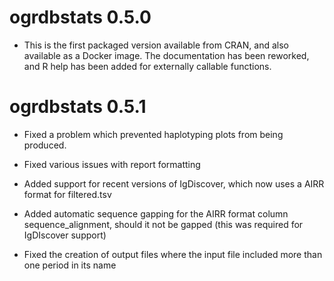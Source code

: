 # ogrdbstats 0.5.0

* This is the first packaged version available from CRAN, and also available as a Docker image. The documentation has been reworked, and R help has been added for externally callable functions.


# ogrdbstats 0.5.1

* Fixed a problem which prevented haplotyping plots from being produced.
* Fixed various issues with report formatting

* Added support for recent versions of IgDiscover, which now uses a AIRR format for filtered.tsv
* Added automatic sequence gapping for the AIRR format column sequence_alignment, should it not be gapped (this was required for IgDIscover support)
* Fixed the creation of output files where the input file included more than one period in its name
